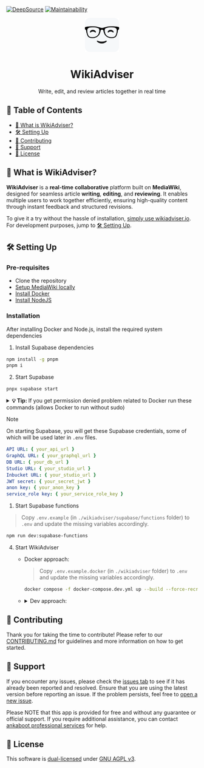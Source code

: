 [![DeepSource](https://app.deepsource.com/gh/ankaboot-source/wikiadviser.svg/?label=code+coverage&show_trend=true&token=ZTDAa-DQcTJvNvMiXJlquOHn)](https://app.deepsource.com/gh/ankaboot-source/wikiadviser/)
[![Maintainability](https://qlty.sh/badges/612e2b1b-61ab-468f-a868-fc13e0ec47f1/maintainability.svg)](https://qlty.sh/gh/ankaboot-source/projects/wikiadviser)

<div>
  <div align="center">
    <img width="90" height="90" src="https://github.com/ankaboot-source/wikiadviser/raw/main/docs/assets/icons/logo%20with%20background.svg" alt="WikiAdviser Logo">
  </div>
  <h1 align="center">WikiAdviser</h1>
  <div align="center">
    <p>
    Write, edit, and review articles together in real time
    </p>
  </div>
</div>

## 📑 Table of Contents
- [🤔 What is WikiAdviser?](#-what-is-wikiadviser)
- [🛠️ Setting Up](#️-setting-up)
- [🤝 Contributing](#-contributing)
- [🔧 Support](#-support)
- [📜 License](#-license)

## 🤔 What is WikiAdviser?

**WikiAdviser** is a **real-time** **collaborative** platform built on **MediaWiki**, designed for seamless article **writing**, **editing**, and **reviewing**. It enables multiple users to work together efficiently, ensuring high-quality content through instant feedback and structured revisions.

To give it a try without the hassle of installation, [simply use wikiadviser.io](https://app.wikiadviser.io/). For development purposes, jump to [🛠️ Setting Up](#️-setting-up).

## 🛠️ Setting Up

### Pre-requisites

- Clone the repository
- [Setup MediaWiki locally](/mediawiki-setup/MEDIAWIKI_SETUP.md)
- [Install Docker](https://docs.docker.com/engine/install)
- [Install NodeJS](https://nodejs.org)

### Installation

After installing Docker and Node.js, install the required system dependencies

1. Install Supabase dependencies

 ```sh
 npm install -g pnpm
 pnpm i
 ```

2. Start Supabase

  ```sh
  pnpx supabase start
  ```

  <details>
    <summary><b>💡 Tip: </b> If you get permission denied problem related to Docker run these commands (allows Docker to run without sudo) </summary>

    sudo usermod -aG docker $USER
    newgrp docker

  </details>
  
  > [!NOTE]
  > On starting Supabase, you will get these Supabase credentials, some of which will be used later in `.env` files.
  > ```yml
  > API URL: { your_api_url }
  > GraphQL URL: { your_graphql_url }
  > DB URL: { your_db_url }
  > Studio URL: { your_studio_url }
  > Inbucket URL: { your_studio_url }
  > JWT secret: { your_secret_jwt }
  > anon key: { your_anon_key }
  > service_role key: { your_service_role_key }
  > ```

1. Start Supabase functions

  > Copy `.env.example` (in `./wikiadviser/supabase/functions` folder) to `.env` and update the missing variables accordingly.

  ```sh
  npm run dev:supabase-functions
  ```

4. Start WikiAdviser
    - Docker approach:
      > Copy `.env.example.docker` (in `./wikiadviser` folder) to `.env` and update the missing variables accordingly.
      ```sh
      docker compose -f docker-compose.dev.yml up --build --force-recreate -d
      ```
  
    - <details>
        <summary>Dev approach:</summary>
        
        Finish installing project dependencies
        
        ```sh
        npm run install-deps:frontend
        ```
        
        > Copy `.env.example` (in `./wikiadviser/frontend` folder) to `.env` and update the missing variables accordingly.
        
        Start the frontend:
        ```sh
        npm run dev:frontend
        ```
      </details>



## 🤝 Contributing

Thank you for taking the time to contribute! Please refer to our [CONTRIBUTING.md](CONTRIBUTING.md) for guidelines and more information on how to get started.

## 🔧 Support

If you encounter any issues, please check the [issues tab](https://github.com/ankaboot-source/wikiadviser/issues) to see if it has already been reported and resolved. Ensure that you are using the latest version before reporting an issue. If the problem persists, feel free to [open a new issue](https://github.com/ankaboot-source/wikiadviser/issues/new).

Please NOTE that this app is provided for free and without any guarantee or official support. If you require additional assistance, you can contact [ankaboot professional services](mailto:contact@ankaboot.fr) for help.

## 📜 License

This software is [dual-licensed](DUAL-LICENSE.md) under [GNU AGPL v3](LICENSE).

